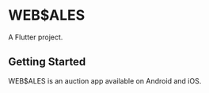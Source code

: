 # WEB$ALES

A Flutter project.

## Getting Started

WEB$ALES is an auction app available on Android and iOS.
